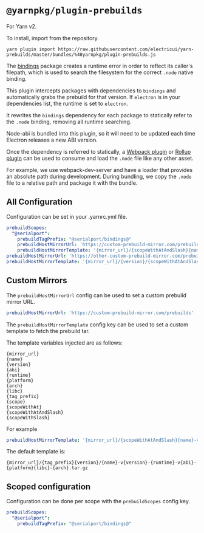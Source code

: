 # `@yarnpkg/plugin-prebuilds`

For Yarn v2.

To install, import from the repository.

```
yarn plugin import https://raw.githubusercontent.com/electricui/yarn-prebuilds/master/bundles/%40yarnpkg/plugin-prebuilds.js
```

The [bindings](https://github.com/TooTallNate/node-bindings) package creates a runtime error in order to reflect its caller's filepath, which is used to search the filesystem for the correct `.node` native binding.

This plugin intercepts packages with dependencies to `bindings` and automatically grabs the prebuild for that version. If `electron` is in your dependencies list, the runtime is set to `electron`.

It rewrites the `bindings` dependency for each package to statically refer to the `.node` binding, removing all runtime searching.

Node-abi is bundled into this plugin, so it will need to be updated each time Electron releases a new ABI version.

Once the dependency is referred to statically, a [Webpack plugin](https://github.com/toyobayashi/native-addon-loader) or [Rollup plugin](https://github.com/danielgindi/rollup-plugin-natives) can be used to consume and load the `.node` file like any other asset.

For example, we use webpack-dev-server and have a loader that provides an absolute path during development. During bundling, we copy the `.node` file to a relative path and package it with the bundle.

## All Configuration

Configuration can be set in your .yarnrc.yml file.

```yml
prebuildScopes:
  "@serialport":
    prebuildTagPrefix: "@serialport/bindings@"
    prebuildHostMirrorUrl: 'https://custom-prebuild-mirror.com/prebuilds'
    prebuildHostMirrorTemplate: '{mirror_url}/{scopeWithAtAndSlash}{name}-v{version}-{runtime}-v{abi}-{platform}{libc}-{arch}.tar.gz'
prebuildHostMirrorUrl: 'https://other-custom-prebuild-mirror.com/prebuilds'
prebuildHostMirrorTemplate: '{mirror_url}/{version}/{scopeWithAtAndSlash}{name}-v{version}-{runtime}-v{abi}-{platform}{libc}-{arch}.tar.gz'
```

## Custom Mirrors

The `prebuildHostMirrorUrl` config can be used to set a custom prebuild mirror URL.

```yml
prebuildHostMirrorUrl: 'https://custom-prebuild-mirror.com/prebuilds'
```

The `prebuildHostMirrorTemplate` config key can be used to set a custom template to fetch the prebuild tar.

The template variables injected are as follows:

```
{mirror_url}
{name}
{version}
{abi}
{runtime}
{platform}
{arch}
{libc}
{tag_prefix}
{scope}
{scopeWithAt}
{scopeWithAtAndSlash}
{scopeWithSlash}
```

For example

```yml
prebuildHostMirrorTemplate: '{mirror_url}/{scopeWithAtAndSlash}{name}-v{version}-{runtime}-v{abi}-{platform}{libc}-{arch}.tar.gz'
```

The default template is:

```
{mirror_url}/{tag_prefix}{version}/{name}-v{version}-{runtime}-v{abi}-{platform}{libc}-{arch}.tar.gz
```

## Scoped configuration

Configuration can be done per scope with the `prebuildScopes` config key.

```yml
prebuildScopes:
  "@serialport":
    prebuildTagPrefix: "@serialport/bindings@"
```

